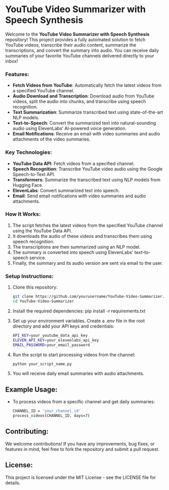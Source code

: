 # YouTube Video Summarizer with Speech Synthesis

Welcome to the **YouTube Video Summarizer with Speech Synthesis** repository! This project provides a fully automated solution to fetch YouTube videos, transcribe their audio content, summarize the transcriptions, and convert the summary into audio. You can receive daily summaries of your favorite YouTube channels delivered directly to your inbox!

### Features:
- **Fetch Videos from YouTube**: Automatically fetch the latest videos from a specified YouTube channel.
- **Audio Download and Transcription**: Download audio from YouTube videos, split the audio into chunks, and transcribe using speech recognition.
- **Text Summarization**: Summarize transcribed text using state-of-the-art NLP models.
- **Text-to-Speech**: Convert the summarized text into natural-sounding audio using ElevenLabs’ AI-powered voice generation.
- **Email Notifications**: Receive an email with video summaries and audio attachments of the video summaries.

### Key Technologies:
- **YouTube Data API**: Fetch videos from a specified channel.
- **Speech Recognition**: Transcribe YouTube video audio using the Google Speech-to-Text API.
- **Transformers**: Summarize the transcribed text using NLP models from Hugging Face.
- **ElevenLabs**: Convert summarized text into speech.
- **Email**: Send email notifications with video summaries and audio attachments.

### How It Works:
1. The script fetches the latest videos from the specified YouTube channel using the YouTube Data API.
2. It downloads the audio of these videos and transcribes them using speech recognition.
3. The transcriptions are then summarized using an NLP model.
4. The summary is converted into speech using ElevenLabs' text-to-speech service.
5. Finally, the summary and its audio version are sent via email to the user.

### Setup Instructions:
1. Clone this repository:

   ```bash
   git clone https://github.com/yourusername/YouTube-Video-Summarizer.git
   cd YouTube-Video-Summarizer

2. Install the required dependencies:
   pip install -r requirements.txt

3. Set up your environment variables. Create a .env file in the root directory and add your API keys and credentials:

   ```bash
   API_KEY=your_youtube_data_api_key
   ELEVEN_API_KEY=your_elevenlabs_api_key
   EMAIL_PASSWORD=your_email_password

5. Run the script to start processing videos from the channel:

   ```bash
   python your_script_name.py

7. You will receive daily email summaries with audio attachments.



## Example Usage:
- To process videos from a specific channel and get daily summaries:

  ```bash
  CHANNEL_ID = 'your_channel_id'
  process_videos(CHANNEL_ID, days=7)


## Contributing:
We welcome contributions! If you have any improvements, bug fixes, or features in mind, feel free to fork the repository and submit a pull request.

## License:
This project is licensed under the MIT License - see the LICENSE file for details.


